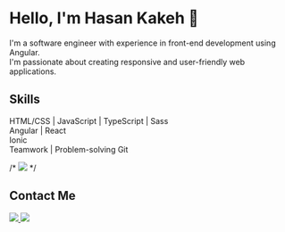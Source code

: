 # Hello, I'm Hasan Kakeh 👋

I'm a software engineer with experience in front-end development using Angular.<br> I'm passionate about creating responsive and user-friendly web applications.

## Skills
 HTML/CSS | JavaScript | TypeScript | Sass <br>
 Angular | React  <br>
 Ionic  <br>
 Teamwork | Problem-solving  Git <br>
    
 /* <img src="https://github-readme-stats.vercel.app/api/top-langs/?username=hasanKakeh&theme=blue-green&hide_progress=true" />
  */
## Contact Me
  <a href="https://www.linkedin.com/in/hasan-kakeh-a07b571b9/">
      <img src="https://img.shields.io/badge/linkedin-%230077B5.svg?&style=for-the-badge&logo=linkedin&logoColor=white" />
    </a>
    <a href="mailto:hasan.kakeh1@gmail.com">
      <img src="https://img.shields.io/badge/Gmail-D14836?style=for-the-badge&logo=gmail&logoColor=white" />        
    </a>

